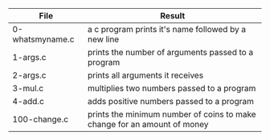 | File | Result |
|------|--------|
|0-whatsmyname.c | a c program prints it's name followed by a new line |
|1-args.c | prints the number of arguments passed to a program |
|2-args.c | prints all arguments it receives |
|3-mul.c | multiplies two numbers passed to a program |
|4-add.c | adds positive numbers passed to a program |
|100-change.c | prints the minimum number of coins to make change for an amount of money |
